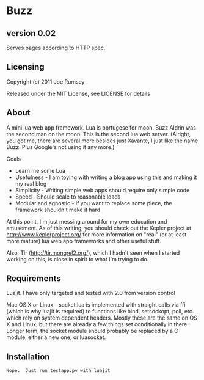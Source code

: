 Buzz
====

version 0.02
------------
Serves pages according to HTTP spec.

Licensing
---------
Copyright (c) 2011 Joe Rumsey

Released under the MIT License, see LICENSE for details

About
-----

A mini lua web app framework.  Lua is portugese for moon.  Buzz Aldrin
was the second man on the moon.  This is the second lua web server.
(Alright, you got me, there are several more besides just Xavante, I
just like the name Buzz.  Plus Google's not using it any more.)

Goals
 * Learn me some Lua
 * Usefulness - I am toying with writing a blog app using this and making it my real blog
 * Simplicity - Writing simple web apps should require only simple code
 * Speed - Should scale to reasonable loads
 * Modular and agnostic - if you want to replace some piece, the framework shouldn't make it hard

At this point, I'm just messing around for my own education and
amusement.  As of this writing, you should check out the Kepler
project at http://www.keplerproject.org/ for more information on
"real" (or at least more mature) lua web app frameworks and other
useful stuff.

Also, Tir (http://tir.mongrel2.org/), which I hadn't seen when I
started working on this, is close in spirit to what I'm trying to do.

Requirements
------------

Luajit.  I have only targeted and tested with 2.0 from version control

Mac OS X or Linux - socket.lua is implemented with straight calls via
ffi (which is why luajit is required) to functions like bind,
setsockopt, poll, etc. which rely on system dependent headers.  Mostly
these are the same on OS X and Linux, but there are already a few
things set conditionally in there.  Longer term, the socket module
should probably be replaced by a C module, either a new one, or luasocket.

Installation
------------
	Nope.  Just run testapp.py with luajit
